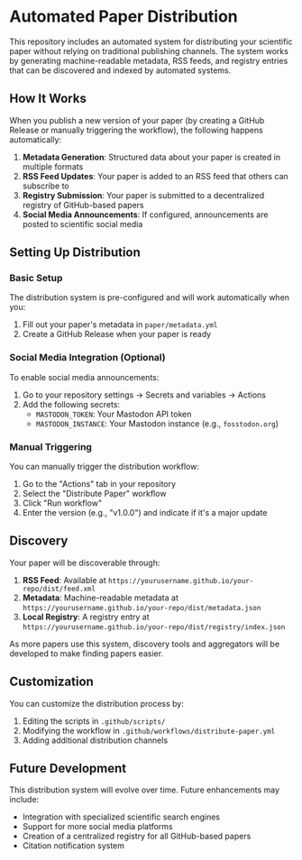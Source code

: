 # Automated Paper Distribution

This repository includes an automated system for distributing your scientific paper without relying on traditional publishing channels. The system works by generating machine-readable metadata, RSS feeds, and registry entries that can be discovered and indexed by automated systems.

## How It Works

When you publish a new version of your paper (by creating a GitHub Release or manually triggering the workflow), the following happens automatically:

1. **Metadata Generation**: Structured data about your paper is created in multiple formats
2. **RSS Feed Updates**: Your paper is added to an RSS feed that others can subscribe to
3. **Registry Submission**: Your paper is submitted to a decentralized registry of GitHub-based papers
4. **Social Media Announcements**: If configured, announcements are posted to scientific social media

## Setting Up Distribution

### Basic Setup

The distribution system is pre-configured and will work automatically when you:

1. Fill out your paper's metadata in `paper/metadata.yml`
2. Create a GitHub Release when your paper is ready

### Social Media Integration (Optional)

To enable social media announcements:

1. Go to your repository settings → Secrets and variables → Actions
2. Add the following secrets:
   - `MASTODON_TOKEN`: Your Mastodon API token
   - `MASTODON_INSTANCE`: Your Mastodon instance (e.g., `fosstodon.org`)

### Manual Triggering

You can manually trigger the distribution workflow:

1. Go to the "Actions" tab in your repository
2. Select the "Distribute Paper" workflow
3. Click "Run workflow"
4. Enter the version (e.g., "v1.0.0") and indicate if it's a major update

## Discovery

Your paper will be discoverable through:

1. **RSS Feed**: Available at `https://yourusername.github.io/your-repo/dist/feed.xml`
2. **Metadata**: Machine-readable metadata at `https://yourusername.github.io/your-repo/dist/metadata.json`
3. **Local Registry**: A registry entry at `https://yourusername.github.io/your-repo/dist/registry/index.json`

As more papers use this system, discovery tools and aggregators will be developed to make finding papers easier.

## Customization

You can customize the distribution process by:

1. Editing the scripts in `.github/scripts/`
2. Modifying the workflow in `.github/workflows/distribute-paper.yml`
3. Adding additional distribution channels

## Future Development

This distribution system will evolve over time. Future enhancements may include:

- Integration with specialized scientific search engines
- Support for more social media platforms
- Creation of a centralized registry for all GitHub-based papers
- Citation notification system
